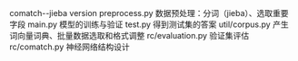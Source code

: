 comatch--jieba version
preprocess.py 数据预处理：分词（jieba）、选取重要字段
main.py  模型的训练与验证
test.py  得到测试集的答案
util/corpus.py  产生词向量词典、批量数据选取和格式调整
rc/evaluation.py  验证集评估
rc/comatch.py   神经网络结构设计
